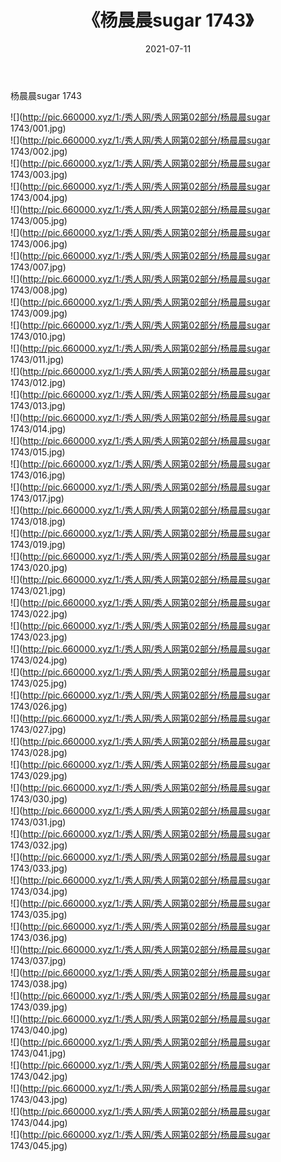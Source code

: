 ﻿---
layout: post
title:  《杨晨晨sugar 1743》
date:   2021-07-11
img: http://pic.660000.xyz/1:/秀人网/秀人网第02部分/杨晨晨sugar 1743/000.jpg
categories: [美女, 清纯, 唯美]
---

杨晨晨sugar 1743

  ![](http://pic.660000.xyz/1:/秀人网/秀人网第02部分/杨晨晨sugar 1743/001.jpg) <br> ![](http://pic.660000.xyz/1:/秀人网/秀人网第02部分/杨晨晨sugar 1743/002.jpg) <br> ![](http://pic.660000.xyz/1:/秀人网/秀人网第02部分/杨晨晨sugar 1743/003.jpg) <br> ![](http://pic.660000.xyz/1:/秀人网/秀人网第02部分/杨晨晨sugar 1743/004.jpg) <br> ![](http://pic.660000.xyz/1:/秀人网/秀人网第02部分/杨晨晨sugar 1743/005.jpg) <br> ![](http://pic.660000.xyz/1:/秀人网/秀人网第02部分/杨晨晨sugar 1743/006.jpg) <br> ![](http://pic.660000.xyz/1:/秀人网/秀人网第02部分/杨晨晨sugar 1743/007.jpg) <br> ![](http://pic.660000.xyz/1:/秀人网/秀人网第02部分/杨晨晨sugar 1743/008.jpg) <br> ![](http://pic.660000.xyz/1:/秀人网/秀人网第02部分/杨晨晨sugar 1743/009.jpg) <br> ![](http://pic.660000.xyz/1:/秀人网/秀人网第02部分/杨晨晨sugar 1743/010.jpg) <br> ![](http://pic.660000.xyz/1:/秀人网/秀人网第02部分/杨晨晨sugar 1743/011.jpg) <br> ![](http://pic.660000.xyz/1:/秀人网/秀人网第02部分/杨晨晨sugar 1743/012.jpg) <br> ![](http://pic.660000.xyz/1:/秀人网/秀人网第02部分/杨晨晨sugar 1743/013.jpg) <br> ![](http://pic.660000.xyz/1:/秀人网/秀人网第02部分/杨晨晨sugar 1743/014.jpg) <br> ![](http://pic.660000.xyz/1:/秀人网/秀人网第02部分/杨晨晨sugar 1743/015.jpg) <br> ![](http://pic.660000.xyz/1:/秀人网/秀人网第02部分/杨晨晨sugar 1743/016.jpg) <br> ![](http://pic.660000.xyz/1:/秀人网/秀人网第02部分/杨晨晨sugar 1743/017.jpg) <br> ![](http://pic.660000.xyz/1:/秀人网/秀人网第02部分/杨晨晨sugar 1743/018.jpg) <br> ![](http://pic.660000.xyz/1:/秀人网/秀人网第02部分/杨晨晨sugar 1743/019.jpg) <br> ![](http://pic.660000.xyz/1:/秀人网/秀人网第02部分/杨晨晨sugar 1743/020.jpg) <br> ![](http://pic.660000.xyz/1:/秀人网/秀人网第02部分/杨晨晨sugar 1743/021.jpg) <br> ![](http://pic.660000.xyz/1:/秀人网/秀人网第02部分/杨晨晨sugar 1743/022.jpg) <br> ![](http://pic.660000.xyz/1:/秀人网/秀人网第02部分/杨晨晨sugar 1743/023.jpg) <br> ![](http://pic.660000.xyz/1:/秀人网/秀人网第02部分/杨晨晨sugar 1743/024.jpg) <br> ![](http://pic.660000.xyz/1:/秀人网/秀人网第02部分/杨晨晨sugar 1743/025.jpg) <br> ![](http://pic.660000.xyz/1:/秀人网/秀人网第02部分/杨晨晨sugar 1743/026.jpg) <br> ![](http://pic.660000.xyz/1:/秀人网/秀人网第02部分/杨晨晨sugar 1743/027.jpg) <br> ![](http://pic.660000.xyz/1:/秀人网/秀人网第02部分/杨晨晨sugar 1743/028.jpg) <br> ![](http://pic.660000.xyz/1:/秀人网/秀人网第02部分/杨晨晨sugar 1743/029.jpg) <br> ![](http://pic.660000.xyz/1:/秀人网/秀人网第02部分/杨晨晨sugar 1743/030.jpg) <br> ![](http://pic.660000.xyz/1:/秀人网/秀人网第02部分/杨晨晨sugar 1743/031.jpg) <br> ![](http://pic.660000.xyz/1:/秀人网/秀人网第02部分/杨晨晨sugar 1743/032.jpg) <br> ![](http://pic.660000.xyz/1:/秀人网/秀人网第02部分/杨晨晨sugar 1743/033.jpg) <br> ![](http://pic.660000.xyz/1:/秀人网/秀人网第02部分/杨晨晨sugar 1743/034.jpg) <br> ![](http://pic.660000.xyz/1:/秀人网/秀人网第02部分/杨晨晨sugar 1743/035.jpg) <br> ![](http://pic.660000.xyz/1:/秀人网/秀人网第02部分/杨晨晨sugar 1743/036.jpg) <br> ![](http://pic.660000.xyz/1:/秀人网/秀人网第02部分/杨晨晨sugar 1743/037.jpg) <br> ![](http://pic.660000.xyz/1:/秀人网/秀人网第02部分/杨晨晨sugar 1743/038.jpg) <br> ![](http://pic.660000.xyz/1:/秀人网/秀人网第02部分/杨晨晨sugar 1743/039.jpg) <br> ![](http://pic.660000.xyz/1:/秀人网/秀人网第02部分/杨晨晨sugar 1743/040.jpg) <br> ![](http://pic.660000.xyz/1:/秀人网/秀人网第02部分/杨晨晨sugar 1743/041.jpg) <br> ![](http://pic.660000.xyz/1:/秀人网/秀人网第02部分/杨晨晨sugar 1743/042.jpg) <br> ![](http://pic.660000.xyz/1:/秀人网/秀人网第02部分/杨晨晨sugar 1743/043.jpg) <br> ![](http://pic.660000.xyz/1:/秀人网/秀人网第02部分/杨晨晨sugar 1743/044.jpg) <br> ![](http://pic.660000.xyz/1:/秀人网/秀人网第02部分/杨晨晨sugar 1743/045.jpg) <br>